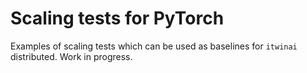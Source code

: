 # Scaling tests for PyTorch

Examples of scaling tests which can be used as baselines for `itwinai` distributed.
Work in progress.